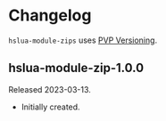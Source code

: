 # Changelog

`hslua-module-zips` uses [PVP Versioning][].

## hslua-module-zip-1.0.0

Released 2023-03-13.

-   Initially created.

[PVP Versioning]: https://pvp.haskell.org
